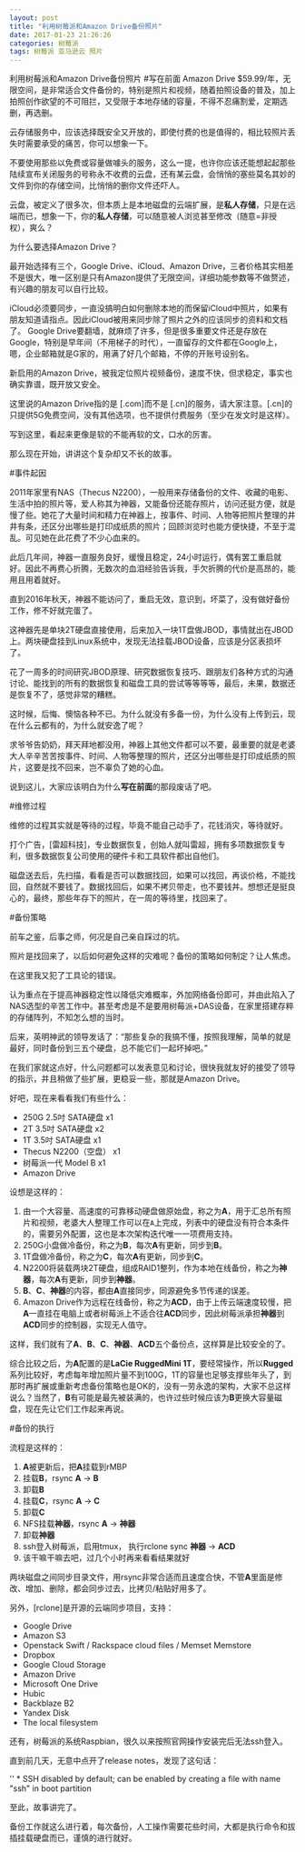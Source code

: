 ```yaml
---
layout: post
title: "利用树莓派和Amazon Drive备份照片"
date: 2017-01-23 21:26:26
categories: 树莓派
tags: 树莓派 亚马逊云 照片
---
```


利用树莓派和Amazon Drive备份照片
#写在前面
Amazon Drive $59.99/年，无限空间，是非常适合文件备份的，特别是照片和视频，随着拍照设备的普及，加上拍照创作欲望的不可阻拦，又受限于本地存储的容量，不得不忍痛割爱，定期选删，再选删。

云存储服务中，应该选择既安全又开放的，即使付费的也是值得的，相比较照片丢失时需要承受的痛苦，你可以想象一下。

不要使用那些以免费或容量做噱头的服务，这么一提，也许你应该还能想起起那些陆续宣布关闭服务的号称永不收费的云盘，还有某云盘，会悄悄的塞些莫名其妙的文件到你的存储空间，比悄悄的删你文件还吓人。

云盘，被定义了很多次，但本质上是本地磁盘的云端扩展，是**私人存储**，只是在远端而已，想象一下，你的**私人存储**，可以随意被人浏览甚至修改（随意=非授权），爽么？

为什么要选择Amazon Drive？

最开始选择有三个，Google Drive、iCloud、Amazon Drive，三者价格其实相差不是很大，唯一区别是只有Amazon提供了无限空间，详细功能参数等不做赘述，有兴趣的朋友可以自行比较。

iCloud必须要同步，一直没搞明白如何删除本地的而保留iCloud中照片，如果有朋友知道请指点。因此iCloud被用来同步除了照片之外的应该同步的资料和文档了。
Google Drive要翻墙，就麻烦了许多，但是很多重要文件还是存放在Google，特别是早年间（不用梯子的时代），一直留存的文件都在Google上，嗯，企业邮箱就是G家的，用满了好几个邮箱，不停的开账号设别名。

新启用的Amazon Drive，被我定位照片视频备份，速度不快，但求稳定，事实也确实靠谱，既开放又安全。

这里说的Amazon Drive指的是 [.com]而不是 [.cn]的服务，请大家注意。[.cn]的只提供5G免费空间，没有其他选项，也不提供付费服务（至少在发文时是这样）。

写到这里，看起来更像是软的不能再软的文，口水的厉害。

那么现在开始，讲讲这个复杂却又不长的故事。

#事件起因

2011年家里有NAS（Thecus N2200），一般用来存储备份的文件、收藏的电影、生活中拍的照片等，爱人称其为神器，又能备份还能存照片，访问还挺方便，就是慢了些。她花了大量时间和精力在神器上，按事件、时间、人物等把照片整理的井井有条，还区分出哪些是打印成纸质的照片；回顾浏览时也能方便快捷，不至于混乱。可见她在此花费了不少心血来的。

此后几年间，神器一直服务良好，缓慢且稳定，24小时运行，偶有罢工重启就好。因此不再费心折腾，无数次的血泪经验告诉我，手欠折腾的代价是高昂的，能用且用着就好。

直到2016年秋天，神器不能访问了，重启无效，意识到，坏菜了，没有做好备份工作，修不好就完蛋了。

这神器先是单块2T硬盘直接使用，后来加入一块1T盘做JBOD，事情就出在JBOD上。两块硬盘挂到Linux系统中，发现无法挂载JBOD设备，应该是分区表损坏了。

花了一周多的时间研究JBOD原理、研究数据恢复技巧、跟朋友们各种方式的沟通讨论、能找到的所有的数据恢复和磁盘工具的尝试等等等等，最后，未果，数据还是恢复不了，感觉非常的糟糕。

这时候，后悔、懊恼各种不已。为什么就没有多备一份，为什么没有上传到云，现在什么云都有的，为什么就安逸了呢？

求爷爷告奶奶，拜天拜地都没用，神器上其他文件都可以不要，最重要的就是老婆大人辛辛苦苦按事件、时间、人物等整理的照片，还区分出哪些是打印成纸质的照片，这要是找不回来，岂不辜负了她的心血。

说到这儿，大家应该明白为什么**写在前面**的那段废话了吧。

#维修过程

维修的过程其实就是等待的过程，毕竟不能自己动手了，花钱消灾，等待就好。

打个广告，[雷超科技]，专业数据恢复，创始人就叫雷超，拥有多项数据恢复专利，很多数据恢复公司使用的硬件卡和工具软件都出自他们。

磁盘送去后，先扫描，看看是否可以数据找回，如果可以找回，再谈价格，不能找回，自然就不要钱了。数据找回后，如果不拷贝带走，也不要钱丼。想想还是挺良心的，最终，那些年存下的照片，在一周的等待里，找回来了。

#备份策略

前车之鉴，后事之师，何况是自己亲自踩过的坑。

照片是找回来了，以后如何避免这样的灾难呢？备份的策略如何制定？让人焦虑。

在这里我又犯了工具论的错误。

认为重点在于提高神器稳定性以降低灾难概率，外加网络备份即可，并由此陷入了NAS选型的辛苦工作中。甚至考虑是不是要用树莓派+DAS设备，在家里搭建存粹的存储阵列，不知怎么想的当时。

后来，英明神武的领导发话了：“那些复杂的我搞不懂，按照我理解，简单的就是最好，同时备份到三五个硬盘，总不能它们一起坏掉吧。”

在我们家就这点好，什么问题都可以发表意见和讨论，很快我就友好的接受了领导的指示，并且稍做了些扩展，更稳妥一些，那就是Amazon Drive。

好吧，现在来看看我们有些什么：

- 250G 2.5吋 SATA硬盘 x1
- 2T 3.5吋 SATA硬盘 x2
- 1T 3.5吋 SATA硬盘 x1
- Thecus N2200（空盘） x1
- 树莓派一代 Model B  x1
- Amazon Drive 

设想是这样的：

1. 由一个大容量、高速度的可靠移动硬盘做原始盘，称之为**A**，用于汇总所有照片和视频，老婆大人整理工作可以在`A`上完成，列表中的硬盘没有符合本条件的，需要另外配置，这也是本次架构迭代唯一一项费用支持。
2. 250G小盘做冷备份，称之为**B**，每次**A**有更新，同步到**B**。
3. 1T盘做冷备份，称之为**C**，每次**A**有更新，同步到**C**。
4. N2200将装载两块2T硬盘，组成RAID1整列，作为本地在线备份，称之为**神器**，每次**A**有更新，同步到**神器**。
5. **B**、**C**、**神器**的内容，都由**A**直接同步，同源避免多节传递的误差。
6. Amazon Drive作为远程在线备份，称之为**ACD**，由于上传云端速度较慢，把**A**一直挂在电脑上或者树莓派上不适合往**ACD**同步，因此树莓派承担**神器**到**ACD**同步的控制器，实现无人值守。

这样，我们就有了**A**、**B**、**C**、**神器**、**ACD**五个备份点，这样算是比较安全的了。

综合比较之后，为**A**配置的是**LaCie RuggedMini 1T**，要经常操作，所以**Rugged**系列比较好，考虑每年增加照片量不到100G，1T的容量也足够支撑些年头了，到那时再扩展或重新考虑备份策略也是OK的，没有一劳永逸的架构，大家不总这样说么？当然了，**B**有可能是最先被装满的，也许过些时候应该为**B**更换大容量磁盘，现在先让它们工作起来再说。

#备份的执行

流程是这样的：

1. **A**被更新后，把**A**挂载到rMBP
2. 挂载**B**，rsync **A** -> **B**
3. 卸载**B**
4. 挂载**C**，rsync **A** -> **C**
5. 卸载**C**
6. NFS挂载**神器**，rsync **A** -> **神器**
7. 卸载**神器**
8. ssh登入树莓派，启用tmux， 执行rclone sync **神器** -> **ACD**
9. 该干嘛干嘛去吧，过几个小时再来看看结果就好

两块磁盘之间同步目录文件，用rsync非常合适而且速度合快，不管**A**里面是修改、增加、删除，都会同步过去，比拷贝/粘贴好用多了。

另外，[rclone]是开源的云端同步项目，支持：

 - Google Drive
 - Amazon S3
 - Openstack Swift / Rackspace cloud files / Memset Memstore
 - Dropbox
 - Google Cloud Storage
 - Amazon Drive
 - Microsoft One Drive
 - Hubic
 - Backblaze B2
 - Yandex Disk
 - The local filesystem

还有，树莓派的系统Raspbian，很久以来按照官网操作安装完后无法ssh登入。

直到前几天，无意中点开了release notes，发现了这句话：

''   * SSH disabled by default; can be enabled by creating a file with name "ssh" in boot partition

至此，故事讲完了。

备份工作就这么进行着，每次备份，人工操作需要花些时间，大都是执行命令和拔插挂载硬盘而已，谨慎的进行就好。
